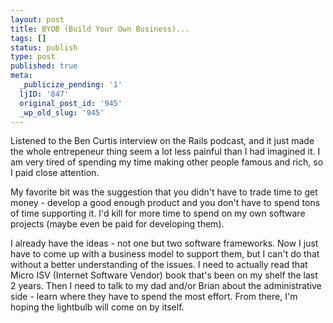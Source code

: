 ```yaml
---
layout: post
title: BYOB (Build Your Own Business)...
tags: []
status: publish
type: post
published: true
meta:
  _publicize_pending: '1'
  ljID: '847'
  original_post_id: '945'
  _wp_old_slug: '945'
---
```

Listened to the Ben Curtis interview on the Rails podcast, and it just made the whole entrepeneur thing seem a lot less painful than I had imagined it.  I am very tired of spending my time making other people famous and rich, so I paid close attention.

My favorite bit was the suggestion that you didn't have to trade time to get money - develop a good enough product and you don't have to spend tons of time supporting it.  I'd kill for more time to spend on my own software projects (maybe even be paid for developing them).

I already have the ideas - not one but two software frameworks.  Now I just have to come up with a business model to support them, but I can't do that without a better understanding of the issues.  I need to actually read that Micro ISV (Internet Software Vendor) book that's been on my shelf the last 2 years.  Then I need to talk to my dad and/or Brian about the administrative side - learn where they have to spend the most effort.  From there, I'm hoping the lightbulb will come on by itself.
